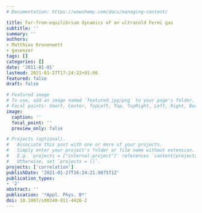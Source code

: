 ```yaml
---
# Documentation: https://wowchemy.com/docs/managing-content/

title: Far-from-equilibrium dynamics of an ultracold Fermi gas
subtitle: ''
summary: ''
authors:
- Matthias Kronenwett
- gasenzer
tags: []
categories: []
date: '2011-01-01'
lastmod: 2021-01-27T17:24:22+01:00
featured: false
draft: false

# Featured image
# To use, add an image named `featured.jpg/png` to your page's folder.
# Focal points: Smart, Center, TopLeft, Top, TopRight, Left, Right, BottomLeft, Bottom, BottomRight.
image:
  caption: ''
  focal_point: ''
  preview_only: false

# Projects (optional).
#   Associate this post with one or more of your projects.
#   Simply enter your project's folder or file name without extension.
#   E.g. `projects = ["internal-project"]` references `content/project/deep-learning/index.md`.
#   Otherwise, set `projects = []`.
projects: ['correlation']
publishDate: '2021-01-27T16:24:21.987571Z'
publication_types:
- '2'
abstract: ''
publication: '*Appl. Phys. B*'
doi: 10.1007/s00340-011-4426-2
---
```


